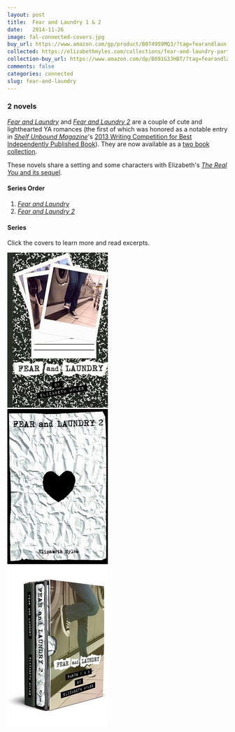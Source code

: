 ```yaml
---
layout: post
title:  Fear and Laundry 1 & 2
date:   2014-11-26
image: fal-connected-covers.jpg
buy_url: https://www.amazon.com/gp/product/B0749S9MQ3/?tag=fearandlaun-20
collected: https://elizabethmyles.com/collections/fear-and-laundry-parts-1-and-2/
collection-buy_url: https://www.amazon.com/dp/B091G3JHBT/?tag=fearandlaun-20
comments: false
categories: connected
slug: fear-and-laundry
---
```

    
### 2 novels

[*Fear and Laundry*][fal] and [*Fear and Laundry 2*][fal2] are a couple of cute and lighthearted YA romances (the first of which was honored as a notable entry in [*Shelf Unbound Magazine*][shelfunbound]'s [2013 Writing Competition for Best Independently Published Book][shelfunboundcomp]).
They are now available as a [two book collection](/collections/fear-and-laundry-parts-1-and-2/).

These novels share a setting and some characters with Elizabeth's [*The Real You* and its sequel][tru-connected].

#### Series Order

1. [*Fear and Laundry*][fal]
2. [*Fear and Laundry 2*][fal2] 

#### Series

Click the covers to learn more and read excerpts.

<div class="box">
	<div class="row uniform 50%">
		<div class="col-4"><span class="image fit"><a href="/novels/fear-and-laundry/"><img src="/images/fal-cover-small.jpg" alt="Fear and Laundry" /></a></span></div>
		<div class="col-4"><span class="image fit"><a href="/novels/fear-and-laundry-2/"><img src="/images/fal2-cover-small.jpg" alt="Fear and Laundry 2" /></a></span></div>
		<div class="col-4"><span class="image fit"><a href="/collections/fear-and-laundry-parts-1-and-2/"><img src="/images/fal-set-cover-small.jpg" alt="Fear and Laundry Parts 1 & 2" /></a></span></div>
	</div>
</div>

[fal]:/novels/fear-and-laundry/
[fal2]:/novels/fear-and-laundry-2/
[shelfunbound]:http://www.shelfmediagroup.com/pages/issues.html
[shelfunboundcomp]:https://issuu.com/shelfunbound/docs/shelf_unbound_december-january_2014
[tru-connected]:/connected/the-real-you/
